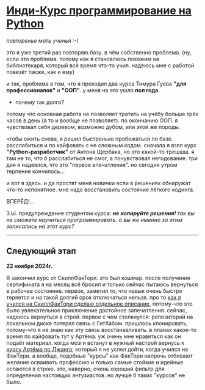 ﻿# [Инди-Курс программирование на Python](https://stepik.org/course/63085/info)

_повторенье мать ученья_ :-)

это я уже третий раз повторяю базу. в чём собственно проблема. (ну, если это проблема. потому как я становлюсь похожим 
на библиотекаря, который всё время что-то учил. надеюсь мне с работой повезёт также, как и ему)

и так, проблема в том, что я проходил два курса Тимура Гуева **"для профессионалов"** и **"ООП"**. у меня на это ушло 
**пол года**. 
- почему так долго? 

потому что основная работа не позволяет тратить на учёбу больше трёх часов в день (а то и вообще не позволяет). 
по окончанию ООП. я чувствовал себя деревом, возможно дубом, или этой же породы.

чтобы ожить снова, я решил быстренько пробежаться по базе. расслабиться и по кайфовать с не сложным кодом. 
сначала я взял курс **"Python-разработчик"** от Антона Щербака, но это какой-то трешшш. я там не то, что б расслабиться 
не смог, а почувствовал негодование. три дня я надеялся, что это "первое впечатление". но сегодня утром терпение 
кончилось...

и вот я здесь. и да простят меня новички если в решениях обнаружат что-то непонятное. мне надо восстановить состояние 
лёгкого кодинга.

ВПЕРЁД!...

З.Ы.
предупреждение студентам курса: _**не копируйте решения!** так вы не сможете научиться программировать. 
а вы же именно за этим записались на этот курс?_
___
## Следующий этап 
**22 ноября 2024г.**

Я закончил курс от СкиллФакТори. это был кошмар. после получения сертификата я на месяц всё бросил и только сейчас 
пытаюсь вернуться в рабочее состояние. первое, заметил то, что навык очень быстро теряется и на такой долгий срок 
отключаться нельзя. про то 
[как я учился на СкиллФакТори сделаю отдельное описание](https://github.com/Archangel-Ray/SkillFactory_courses-profession-Python?tab=readme-ov-file#мои-приключения-или-как-я-проходил-курс-от-скиллфактори), 
потому-что это было увлекательное приключение достойное запечатления. сейчас, надеюсь вернуться в строй. первое с чем 
столкнулся: репозиторий на локальном диске потерял связь с ГитХабом. пришлось клонировать, потому-что я не знаю как эту 
связь восстанавливать. в планах какое-то время по кайфовать тут у Артёма. уж очень мне нравиться как он подаёт материал. 
когда мозги встанут в нужный настрой вернусь к 
[курсу Артёма по Джанго](https://github.com/Archangel-Ray/Indie-Course_-_Django_shall_we_dance), 
который я не успел дойти, когда учился на ФакТори. а вообще, подобные "курсы" как ФакТори напрочь отбивают желание 
осваивать профессию и только самые стойкие и идейные остаются в строю. это, наверно, очень хороший фильтр для 
определения настоящих энтузиастов. но лучше б таких "курсов" не было.
